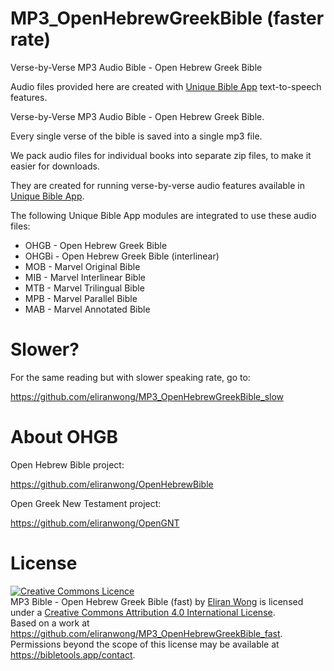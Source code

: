 # MP3_OpenHebrewGreekBible (faster rate)
Verse-by-Verse MP3 Audio Bible - Open Hebrew Greek Bible

Audio files provided here are created with <a href="https://github.com/eliranwong/UniqueBible">Unique Bible App</a> text-to-speech features.

Verse-by-Verse MP3 Audio Bible - Open Hebrew Greek Bible.

Every single verse of the bible is saved into a single mp3 file.

We pack audio files for individual books into separate zip files, to make it easier for downloads.

They are created for running verse-by-verse audio features available in <a href="https://github.com/eliranwong/UniqueBible">Unique Bible App</a>.

The following Unique Bible App modules are integrated to use these audio files:

* OHGB - Open Hebrew Greek Bible
* OHGBi - Open Hebrew Greek Bible (interlinear)
* MOB - Marvel Original Bible
* MIB - Marvel Interlinear Bible
* MTB - Marvel Trilingual Bible
* MPB - Marvel Parallel Bible
* MAB - Marvel Annotated Bible

# Slower?

For the same reading but with slower speaking rate, go to:

https://github.com/eliranwong/MP3_OpenHebrewGreekBible_slow

# About OHGB

Open Hebrew Bible project:

https://github.com/eliranwong/OpenHebrewBible

Open Greek New Testament project:

https://github.com/eliranwong/OpenGNT

# License

<a rel="license" href="http://creativecommons.org/licenses/by/4.0/"><img alt="Creative Commons Licence" style="border-width:0" src="https://i.creativecommons.org/l/by/4.0/88x31.png" /></a><br /><span xmlns:dct="http://purl.org/dc/terms/" href="http://purl.org/dc/dcmitype/Sound" property="dct:title" rel="dct:type">MP3 Bible - Open Hebrew Greek Bible (fast)</span> by <a xmlns:cc="http://creativecommons.org/ns#" href="https://uniquebible.app" property="cc:attributionName" rel="cc:attributionURL">Eliran Wong</a> is licensed under a <a rel="license" href="http://creativecommons.org/licenses/by/4.0/">Creative Commons Attribution 4.0 International License</a>.<br />Based on a work at <a xmlns:dct="http://purl.org/dc/terms/" href="https://github.com/eliranwong/MP3_OpenHebrewGreekBible_fast" rel="dct:source">https://github.com/eliranwong/MP3_OpenHebrewGreekBible_fast</a>.<br />Permissions beyond the scope of this license may be available at <a xmlns:cc="http://creativecommons.org/ns#" href="https://www.bibletools.app/contact" rel="cc:morePermissions">https://bibletools.app/contact</a>.
